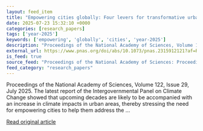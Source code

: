 ```yaml
---
layout: feed_item
title: "Empowering cities globally: Four levers for transformative urban adaptation with nature-based solutions"
date: 2025-07-23 15:32:10 +0000
categories: [research_papers]
tags: ['year-2025']
keywords: ['empowering', 'globally', 'cities', 'year-2025']
description: "Proceedings of the National Academy of Sciences, Volume 122, Issue 29, July 2025"
external_url: https://www.pnas.org/doi/abs/10.1073/pnas.2315912121?af=R
is_feed: true
source_feed: "Proceedings of the National Academy of Sciences: Proceedings of the National Academy of Sciences: Table of Contents"
feed_category: "research_papers"
---
```


Proceedings of the National Academy of Sciences, Volume 122, Issue 29, July 2025. The latest report of the Intergovernmental Panel on Climate Change showed that upcoming decades are likely to be accompanied with an increase in climate impacts in urban areas, thereby stressing the need for empowering cities to help them address the ...

[Read original article](https://www.pnas.org/doi/abs/10.1073/pnas.2315912121?af=R)
